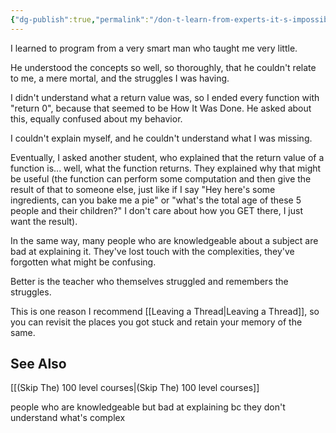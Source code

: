 ```yaml
---
{"dg-publish":true,"permalink":"/don-t-learn-from-experts-it-s-impossible/","tags":["thoughts","programming"],"noteIcon":1}
---
```



I learned to program from a very smart man who taught me very little.

He understood the concepts so well, so thoroughly, that he couldn't relate to me, a mere mortal, and the struggles I was having.

I didn't understand what a return value was, so I ended every function with "return 0", because that seemed to be How It Was Done. He asked about this, equally confused about my behavior.

I couldn't explain myself, and he couldn't understand what I was missing.

Eventually, I asked another student, who explained that the return value of a function is... well, what the function returns. They explained why that might be useful (the function can perform some computation and then give the result of that to someone else, just like if I say "Hey here's some ingredients, can you bake me a pie" or "what's the total age of these 5 people and their children?" I don't care about how you GET there, I just want the result).

In the same way, many people who are knowledgeable about a subject are bad at explaining it. They've lost touch with the complexities, they've forgotten what might be confusing.

Better is the teacher who themselves struggled and remembers the struggles. 

This is one reason I recommend [[Leaving a Thread\|Leaving a Thread]], so you can revisit the places you got stuck and retain your memory of the same.


## See Also
[[(Skip The) 100 level courses\|(Skip The) 100 level courses]]

people who are knowledgeable but bad at explaining bc they don't understand what's complex